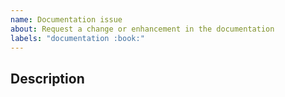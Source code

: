```yaml
---
name: Documentation issue
about: Request a change or enhancement in the documentation
labels: "documentation :book:"
---
```


<!--
Thank you for helping us improve our product! Please make sure you have searched for similar issues.

By opening an issue, you agree with atoti's terms of use and privacy policy available at https://www.atoti.io/terms and https://www.atoti.io/privacy-policy
-->

## Description

<!--
Describe the documentation issue.
-->
